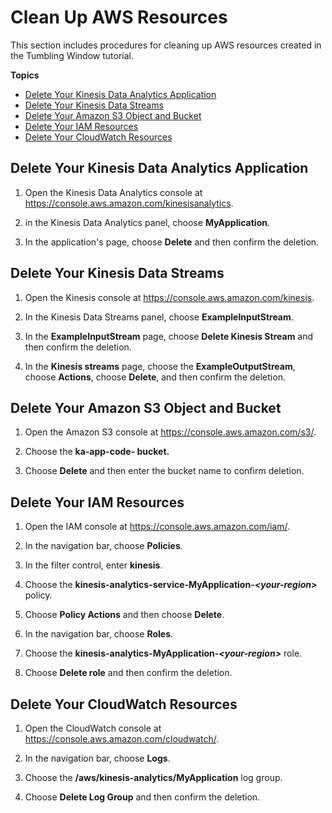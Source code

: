 # Clean Up AWS Resources<a name="examples-gs-scala-cleanup"></a>

This section includes procedures for cleaning up AWS resources created in the Tumbling Window tutorial\.

**Topics**
+ [Delete Your Kinesis Data Analytics Application](#examples-gs-scala-cleanup-app)
+ [Delete Your Kinesis Data Streams](#examples-gs-scala-cleanup-stream)
+ [Delete Your Amazon S3 Object and Bucket](#examples-gs-scala-cleanup-s3)
+ [Delete Your IAM Resources](#examples-gs-scala-cleanup-iam)
+ [Delete Your CloudWatch Resources](#examples-gs-scala-cleanup-cw)

## Delete Your Kinesis Data Analytics Application<a name="examples-gs-scala-cleanup-app"></a>

1. Open the Kinesis Data Analytics console at [ https://console\.aws\.amazon\.com/kinesisanalytics](https://console.aws.amazon.com/kinesisanalytics)\.

1. in the Kinesis Data Analytics panel, choose **MyApplication**\.

1. In the application's page, choose **Delete** and then confirm the deletion\.

## Delete Your Kinesis Data Streams<a name="examples-gs-scala-cleanup-stream"></a>

1. Open the Kinesis console at [https://console\.aws\.amazon\.com/kinesis](https://console.aws.amazon.com/kinesis)\.

1. In the Kinesis Data Streams panel, choose **ExampleInputStream**\.

1. In the **ExampleInputStream** page, choose **Delete Kinesis Stream** and then confirm the deletion\.

1. In the **Kinesis streams** page, choose the **ExampleOutputStream**, choose **Actions**, choose **Delete**, and then confirm the deletion\.

## Delete Your Amazon S3 Object and Bucket<a name="examples-gs-scala-cleanup-s3"></a>

1. Open the Amazon S3 console at [https://console\.aws\.amazon\.com/s3/](https://console.aws.amazon.com/s3/)\.

1. Choose the **ka\-app\-code\-*<username>* bucket\.**

1. Choose **Delete** and then enter the bucket name to confirm deletion\.

## Delete Your IAM Resources<a name="examples-gs-scala-cleanup-iam"></a>

1. Open the IAM console at [https://console\.aws\.amazon\.com/iam/](https://console.aws.amazon.com/iam/)\.

1. In the navigation bar, choose **Policies**\.

1. In the filter control, enter **kinesis**\.

1. Choose the **kinesis\-analytics\-service\-MyApplication\-*<your\-region>*** policy\.

1. Choose **Policy Actions** and then choose **Delete**\.

1. In the navigation bar, choose **Roles**\.

1. Choose the **kinesis\-analytics\-MyApplication\-*<your\-region>*** role\.

1. Choose **Delete role** and then confirm the deletion\.

## Delete Your CloudWatch Resources<a name="examples-gs-scala-cleanup-cw"></a>

1. Open the CloudWatch console at [https://console\.aws\.amazon\.com/cloudwatch/](https://console.aws.amazon.com/cloudwatch/)\.

1. In the navigation bar, choose **Logs**\.

1. Choose the **/aws/kinesis\-analytics/MyApplication** log group\.

1. Choose **Delete Log Group** and then confirm the deletion\.
